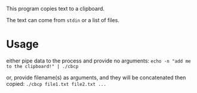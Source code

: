 
This program copies text to a clipboard.

The text can come from `stdin` or a list of files.

# Usage
either pipe data to the process and provide no arguments:
`echo -n "add me to the clipboard!" | ./cbcp`

or, provide filename(s) as arguments, and they will be concatenated then copied:
`./cbcp file1.txt file2.txt ...`


